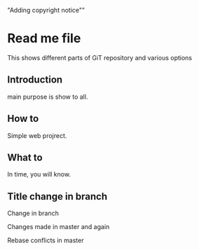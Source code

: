 "Adding copyright notice""

# Read me file
This shows different parts of GiT repository and various options
## Introduction
main purpose is show to all.
## How to 
Simple web projrect.

## What to
In time, you will know.

## Title change in branch
Change in branch

Changes made in master and again

Rebase conflicts in master
